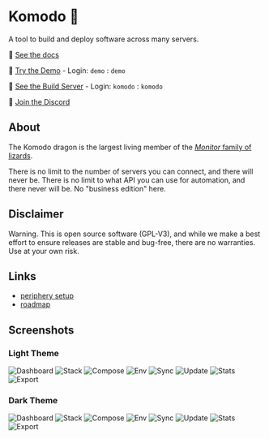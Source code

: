 # Komodo 🦎

A tool to build and deploy software across many servers. 

🦎 [See the docs](https://komo.do)

🦎 [Try the Demo](https://demo.komo.do) - Login: `demo` : `demo`

🦎 [See the Build Server](https://build.komo.do)  - Login: `komodo` : `komodo`

🦎 [Join the Discord](https://discord.gg/DRqE8Fvg5c)

## About

The Komodo dragon is the largest living member of the [*Monitor* family of lizards](https://en.wikipedia.org/wiki/Monitor_lizard).

There is no limit to the number of servers you can connect, and there will never be. There is no limit to what API you can use for automation, and there never will be. No "business edition" here.

## Disclaimer

Warning. This is open source software (GPL-V3), and while we make a best effort to ensure releases are stable and bug-free,
there are no warranties. Use at your own risk.

## Links

- [periphery setup](https://github.com/moghtech/komodo/blob/main/scripts/readme.md)
- [roadmap](https://github.com/moghtech/komodo/blob/main/roadmap.md)

## Screenshots

### Light Theme

![Dashboard](https://raw.githubusercontent.com/moghtech/komodo/main/screenshots/Light-Dashboard.png)
![Stack](https://raw.githubusercontent.com/moghtech/komodo/main/screenshots/Light-Stack.png)
![Compose](https://raw.githubusercontent.com/moghtech/komodo/main/screenshots/Light-Compose.png)
![Env](https://raw.githubusercontent.com/moghtech/komodo/main/screenshots/Light-Env.png)
![Sync](https://raw.githubusercontent.com/moghtech/komodo/main/screenshots/Light-Sync.png)
![Update](https://raw.githubusercontent.com/moghtech/komodo/main/screenshots/Light-Update.png)
![Stats](https://raw.githubusercontent.com/moghtech/komodo/main/screenshots/Light-Stats.png)
![Export](https://raw.githubusercontent.com/moghtech/komodo/main/screenshots/Light-Export.png)

### Dark Theme

![Dashboard](https://raw.githubusercontent.com/moghtech/komodo/main/screenshots/Dark-Dashboard.png)
![Stack](https://raw.githubusercontent.com/moghtech/komodo/main/screenshots/Dark-Stack.png)
![Compose](https://raw.githubusercontent.com/moghtech/komodo/main/screenshots/Dark-Compose.png)
![Env](https://raw.githubusercontent.com/moghtech/komodo/main/screenshots/Dark-Env.png)
![Sync](https://raw.githubusercontent.com/moghtech/komodo/main/screenshots/Dark-Sync.png)
![Update](https://raw.githubusercontent.com/moghtech/komodo/main/screenshots/Dark-Update.png)
![Stats](https://raw.githubusercontent.com/moghtech/komodo/main/screenshots/Dark-Stats.png)
![Export](https://raw.githubusercontent.com/moghtech/komodo/main/screenshots/Dark-Export.png)
